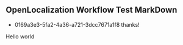 ## OpenLocalization Workflow Test MarkDown
* 0169a3e3-5fa2-4a36-a721-3dcc7671a1f8 
thanks!

Hello world